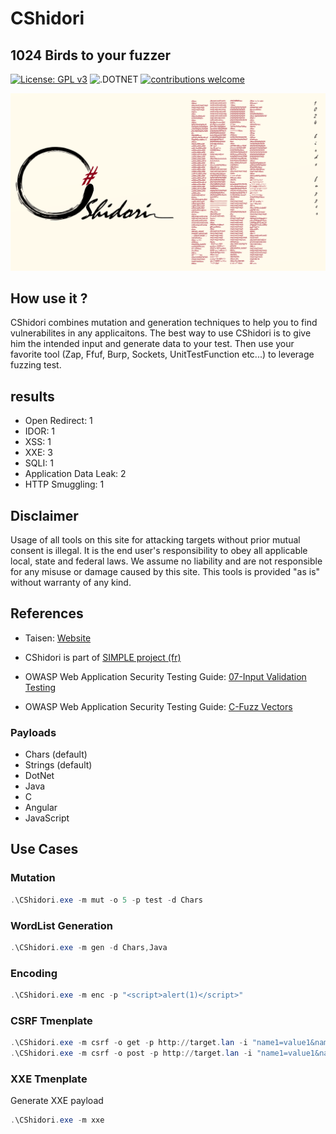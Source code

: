 # CShidori 

## 1024 Birds to your fuzzer

[![License: GPL v3](https://img.shields.io/badge/License-GPLv3-blue.svg)](https://www.gnu.org/licenses/gpl-3.0)
![.DOTNET](https://github.com/Aif4thah/CShidori/actions/workflows/dotnet.yml/badge.svg?branch=main)
[![contributions welcome](https://img.shields.io/badge/contributions-welcome-brightgreen.svg?style=flat)](https://github.com/dwyl/esta/issues)

![Banner](CShidori.png)

## How use it ?

CShidori combines mutation and generation techniques to help you to find vulnerabilites in any applicaitons.
The best way to use CShidori is to give him the intended input and generate data to your test.
Then use your favorite tool (Zap, Ffuf, Burp, Sockets, UnitTestFunction etc...) to leverage fuzzing test.

## results

* Open Redirect: 1
* IDOR: 1
* XSS: 1
* XXE: 3
* SQLI: 1
* Application Data Leak: 2
* HTTP Smuggling: 1

## Disclaimer

Usage of all tools on this site for attacking targets without prior mutual consent is illegal. It is the end user's responsibility to obey all applicable local, state and federal laws. We assume no liability and are not responsible for any misuse or damage caused by this site. This tools is provided "as is" without warranty of any kind.

## References

* Taisen: [Website](https://taisen.fr)

* CShidori is part of [SIMPLE project (fr)](https://github.com/Aif4thah/SIMPLE)

* OWASP Web Application Security Testing Guide: [07-Input Validation Testing](https://owasp.org/www-project-web-security-testing-guide/latest/4-Web_Application_Security_Testing/07-Input_Validation_Testing/)

* OWASP Web Application Security Testing Guide: [C-Fuzz Vectors](https://owasp.org/www-project-web-security-testing-guide/v41/6-Appendix/C-Fuzz_Vectors#replacive-fuzzing)

### Payloads

* Chars (default)
* Strings (default)
* DotNet
* Java
* C
* Angular
* JavaScript

## Use Cases

### Mutation

```powershell
.\CShidori.exe -m mut -o 5 -p test -d Chars
```

### WordList Generation

```powershell
.\CShidori.exe -m gen -d Chars,Java
```

### Encoding

```powershell
.\CShidori.exe -m enc -p "<script>alert(1)</script>"
```

### CSRF Tmenplate

```powershell
.\CShidori.exe -m csrf -o get -p http://target.lan -i "name1=value1&name2=value2"
.\CShidori.exe -m csrf -o post -p http://target.lan -i "name1=value1&name2=value2"

```

### XXE Tmenplate

Generate XXE payload

```powershell
.\CShidori.exe -m xxe
```
